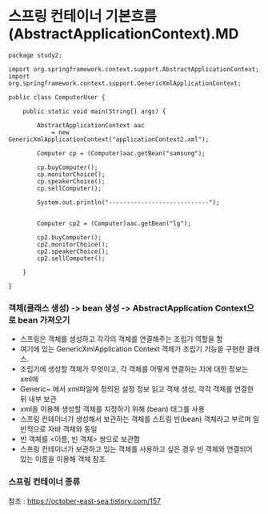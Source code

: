 # 스프링 컨테이너 기본흐름(AbstractApplicationContext).MD

```spring
package study2;

import org.springframework.context.support.AbstractApplicationContext;
import org.springframework.context.support.GenericXmlApplicationContext;

public class ComputerUser {
	
	public static void main(String[] args) {
		
		AbstractApplicationContext aac
			= new GenericXmlApplicationContext("applicationContext2.xml");
		
		Computer cp = (Computer)aac.getBean("samsung");
		
		cp.buyComputer();
		cp.monitorChoice();
		cp.speakerChoice();
		cp.sellComputer();
		
		System.out.println("----------------------------");
		
		
		Computer cp2 = (Computer)aac.getBean("lg");
		
		cp2.buyComputer();
		cp2.monitorChoice();
		cp2.speakerChoice();
		cp2.sellComputer();
		
	}
	
}
```

### 객체(클래스 생성) -> bean 생성 -> AbstractApplication Context으로 bean 가져오기

- 스프링은 객체를 생성하고 각각의 객체를 연결해주는 조립기 역할을 함
- 여기에 있는 GenericXmlApplication Context 객체가 조립기 기능을 구현한 클래스.
- 조립기에 생성할 객체가 무엇이고, 각 객체를 어떻게 연결하는 지에 대한 정보는 xml에
- Generic~ 에서 xml파일에 정의된 설정 정보 읽고 객체 생성, 각각 객체를 연결한 뒤 내부 보관
- xml을 이용해 생성할 객체를 지정하기 위해 (bean) 태그를 사용
- 스프링 컨테이너가 생성해서 보관하는 객체를 스트링 빈(bean) 객체라고 부르며 일반적으로 자바 객체와 동일
- 빈 객체를 <이름, 빈 객체> 쌍으로 보관함
- 스프링 컨테이너가 보관하고 있는 객체를 사용하고 싶은 경우 빈 객체와 연결되어 있는 이름을 이용해 객체 참조

### 스프링 컨테이너 종류















참조 : https://october-east-sea.tistory.com/157
